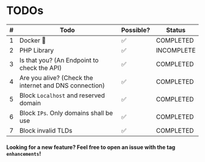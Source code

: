 # TODOs
| # | Todo                                                   | Possible? | Status     |
|---|--------------------------------------------------------|-----------|------------|
| 1 | Docker 🐳                                              | ✅         | COMPLETED  |
| 2 | PHP Library                                            | ✅         | INCOMPLETE |
| 3 | Is that you? (An Endpoint to check the API)            | ✅         | COMPLETED  |
| 4 | Are you alive? (Check the internet and DNS connection) | ✅         | COMPLETED  |
| 5 | Block `Localhost` and reserved domain                  | ✅         | COMPLETED  |
| 6 | Block `IPs`. Only domains shall be use                 | ✅         | COMPLETED  |
| 7 | Block invalid TLDs                                     | ✅         | COMPLETED  |



#### Looking for a new feature? Feel free to open an issue with the tag `enhancements`!